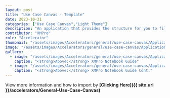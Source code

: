 ```yaml
---
layout: post
title: "Use Case Canvas - Template"
date: 2023-10-31
categories: ["Use Case Canvas","Light Theme"]
description: "An application that provides the structure for you to fill in with your use case details."
contributor: "XMPro"
role: "Accelerator"
thumbnail: "/assets/images/Accelerators/general/use-case-canvas/Application.png"
image: "/assets/images/Accelerators/general/use-case-canvas/Application.png"
gallery:
  - image: "/assets/images/Accelerators/general/use-case-canvas/Application.png"
    caption: "<strong>Above:</strong> XMPro Notebook Guide"
  - image: "/assets/images/Accelerators/general/use-case-canvas/Application-edit.png"
    caption: "<strong>Above:</strong> XMPro Notebook Guide Cont."
---
```


View more information and how to import by <strong>[Clicking Here]({{ site.url }}/accelerators/General-Use-Case-Canvas)</strong>